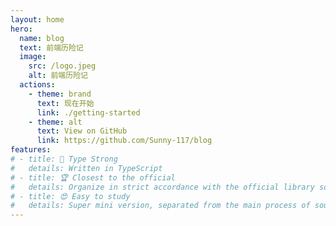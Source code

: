 ```yaml
---
layout: home
hero:
  name: blog
  text: 前端历险记
  image:
    src: /logo.jpeg
    alt: 前端历险记
  actions:
    - theme: brand
      text: 现在开始
      link: ./getting-started
    - theme: alt
      text: View on GitHub
      link: https://github.com/Sunny-117/blog
features:
# - title: 🦾 Type Strong
#   details: Written in TypeScript
# - title: 🏆 Closest to the official
#   details: Organize in strict accordance with the official library source code, including directories and variable names
# - title: 😍 Easy to study
#   details: Super mini version, separated from the main process of source code library
---
```

